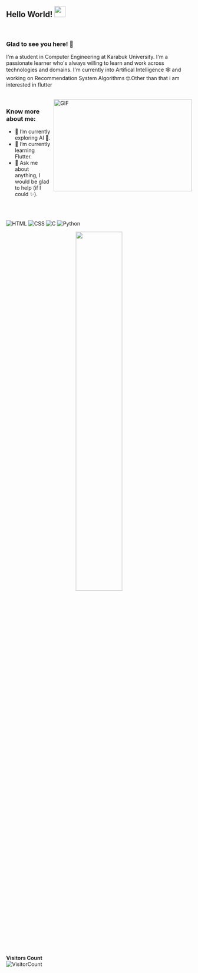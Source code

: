 
## Hello World! <img src="https://raw.githubusercontent.com/syedareehaquasar/syedareehaquasar/master/gifs/Hi.gif" width="30px"></h2>
<br />



### Glad to see you here! 🤩 &nbsp;
I'm a  student  in Computer Engineering at Karabuk University. I'm a passionate learner who's always willing to learn and work across technologies and domains. I'm currently into Artifical Intelligence 🕸️ and working on Recommendation System Algorithms 🤓.Other than that i am interested in flutter

<br />

<img align="right" height="250" width="375" alt="GIF" src="https://raw.githubusercontent.com/syedareehaquasar/syedareehaquasar/master/gifs/coder.gif" />


### Know more about me:

- 🔭 I’m currently exploring AI 🚀.
- 🌱 I’m currently learning Flutter.
- 💬 Ask me about anything, I would be glad to help (if I could ✨).

<br>
<br>

![HTML](https://img.shields.io/badge/html%20-%23E34F26.svg?&style=for-the-badge&logo=html5&logoColor=white)
![CSS](https://img.shields.io/badge/css%20-%231572B6.svg?&style=for-the-badge&logo=css3&logoColor=white)
![C](https://img.shields.io/badge/C%20-%23E34F26.svg?&style=for-the-badge&logo=C&logoColor=white)
![Python](https://img.shields.io/badge/python%20-%23E34F26.svg?&style=for-the-badge&logo=python&ogoColor=white)


<p align="center"><img width="50%" src="https://github-readme-stats.vercel.app/api?username=gamzegurcan&show_icons=true" /></p>




**Visitors Count**  
![VisitorCount](https://profile-counter.glitch.me/{gamzegurcan}/count.svg)



